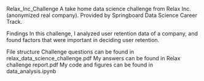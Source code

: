 
Relax_Inc_Challenge
A take home data science challenge from Relax Inc. (anonymized real company). Provided by Springboard Data Science Career Track.

Findings
In this challenge, I analyzed user retention data of a company, and found factors that were important in deciding user retention.

File structure
Challenge questions can be found in relax_data_science_challenge.pdf
My answers can be found in Relax challenge report.pdf
My code and figures can be found in data_analysis.ipynb
